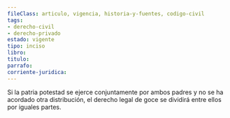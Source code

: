 ```yaml
---
fileClass: articulo, vigencia, historia-y-fuentes, codigo-civil
tags:
- derecho-civil
- derecho-privado
estado: vigente
tipo: inciso
libro:
titulo:
parrafo:
corriente-juridica:
---
```

Si la patria potestad se ejerce conjuntamente por ambos padres y no se ha acordado otra distribución, el derecho legal de goce se dividirá entre ellos por iguales partes.